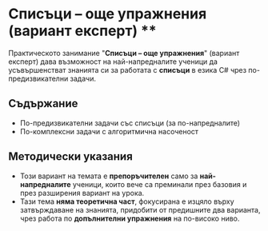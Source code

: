 # Списъци – още упражнения (вариант експерт) **

Практическото занимание "**Списъци – още упражнения**" (вариант експерт) дава възможност на най-напредналите ученици да усъвършенстват знанията си за работата с **списъци** в езика C# чрез по-предизвикателни задачи.

## Съдържание
 - По-предизвикателни задачи със списъци (за по-напредналите)
 - По-комплексни задачи с алгоритмична насоченост

## Методически указания
  - Този вариант на темата е **препоръчителен** само за **най-напредналите** ученици, които вече са преминали през базовия и през разширения вариант на урока.
  - Тази тема **няма теоретична част**, фокусирана е изцяло върху затвърждаване на знанията, придобити от предишните два варианта, чрез работа по **допълнителни упражнения** на по-високо ниво.
